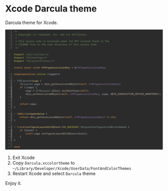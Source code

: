 # Xcode Darcula theme

Darcula theme for Xcode.

![](darcula.png)

1. Exit Xcode
2. Copy `Darcula.xccolortheme` to `~/Library/Developer/Xcode/UserData/FontAndColorThemes`
3. Restart Xcode and select `Darcula` theme

Enjoy it.